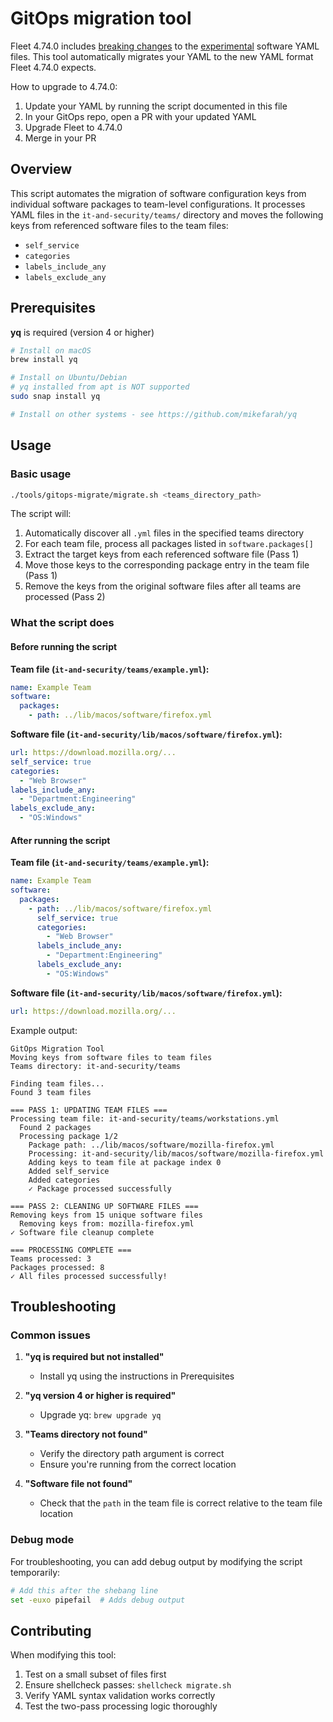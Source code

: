 # GitOps migration tool

Fleet 4.74.0 includes [breaking changes](https://github.com/fleetdm/fleet/pull/30837/files#r2205252594) to the [experimental](https://fleetdm.com/handbook/company/product-groups#experimental-features) software YAML files. This tool automatically migrates your YAML to the new YAML format Fleet 4.74.0 expects.

How to upgrade to 4.74.0:

1. Update your YAML by running the script documented in this file
2. In your GitOps repo, open a PR with your updated YAML
3. Upgrade Fleet to 4.74.0
4. Merge in your PR

## Overview

This script automates the migration of software configuration keys from individual software packages to team-level configurations. It processes YAML files in the `it-and-security/teams/` directory and moves the following keys from referenced software files to the team files:

- `self_service`
- `categories` 
- `labels_include_any`
- `labels_exclude_any`

## Prerequisites

**yq** is required (version 4 or higher)

```bash
# Install on macOS
brew install yq

# Install on Ubuntu/Debian
# yq installed from apt is NOT supported
sudo snap install yq

# Install on other systems - see https://github.com/mikefarah/yq
```

## Usage

### Basic usage

```bash
./tools/gitops-migrate/migrate.sh <teams_directory_path>
```

The script will:
1. Automatically discover all `.yml` files in the specified teams directory
2. For each team file, process all packages listed in `software.packages[]`
3. Extract the target keys from each referenced software file (Pass 1)
4. Move those keys to the corresponding package entry in the team file (Pass 1)
5. Remove the keys from the original software files after all teams are processed (Pass 2)

### What the script does

#### Before running the script

**Team file (`it-and-security/teams/example.yml`):**
```yaml
name: Example Team
software:
  packages:
    - path: ../lib/macos/software/firefox.yml
```

**Software file (`it-and-security/lib/macos/software/firefox.yml`):**

```yaml
url: https://download.mozilla.org/...
self_service: true
categories:
  - "Web Browser"
labels_include_any:
  - "Department:Engineering"
labels_exclude_any:
  - "OS:Windows"
```

#### After running the script

**Team file (`it-and-security/teams/example.yml`):**
```yaml
name: Example Team
software:
  packages:
    - path: ../lib/macos/software/firefox.yml
      self_service: true
      categories:
        - "Web Browser"
      labels_include_any:
        - "Department:Engineering"
      labels_exclude_any:
        - "OS:Windows"
```

**Software file (`it-and-security/lib/macos/software/firefox.yml`):**

```yaml
url: https://download.mozilla.org/...
```

Example output:
```
GitOps Migration Tool
Moving keys from software files to team files
Teams directory: it-and-security/teams

Finding team files...
Found 3 team files

=== PASS 1: UPDATING TEAM FILES ===
Processing team file: it-and-security/teams/workstations.yml
  Found 2 packages
  Processing package 1/2
    Package path: ../lib/macos/software/mozilla-firefox.yml
    Processing: it-and-security/lib/macos/software/mozilla-firefox.yml
    Adding keys to team file at package index 0
    Added self_service
    Added categories
    ✓ Package processed successfully

=== PASS 2: CLEANING UP SOFTWARE FILES ===
Removing keys from 15 unique software files
  Removing keys from: mozilla-firefox.yml
✓ Software file cleanup complete

=== PROCESSING COMPLETE ===
Teams processed: 3
Packages processed: 8
✓ All files processed successfully!
```



## Troubleshooting

### Common issues

1. **"yq is required but not installed"**
   - Install yq using the instructions in Prerequisites

2. **"yq version 4 or higher is required"**
   - Upgrade yq: `brew upgrade yq`

3. **"Teams directory not found"**
   - Verify the directory path argument is correct
   - Ensure you're running from the correct location

4. **"Software file not found"**
   - Check that the `path` in the team file is correct relative to the team file location

### Debug mode

For troubleshooting, you can add debug output by modifying the script temporarily:
```bash
# Add this after the shebang line
set -euxo pipefail  # Adds debug output
```

## Contributing

When modifying this tool:
1. Test on a small subset of files first
2. Ensure shellcheck passes: `shellcheck migrate.sh`
3. Verify YAML syntax validation works correctly
4. Test the two-pass processing logic thoroughly
